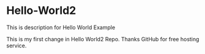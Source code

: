 # Hello-World2
This is description for Hello World Example

This is my first change in Hello World2 Repo. Thanks GitHub for free hosting service.
